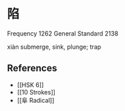 # 陷
Frequency 1262
General Standard 2138

xiàn
submerge, sink, plunge; trap

## References
- [[HSK 6]]
- [[10 Strokes]]
- [[阜 Radical]]